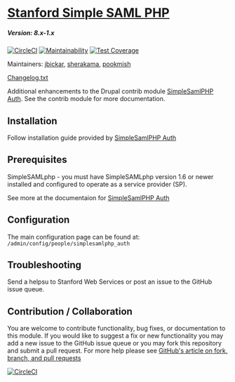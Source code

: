 # [Stanford Simple SAML PHP](https://github.com/SU-SWS/stanford_ssp)
##### Version: 8.x-1.x

[![CircleCI](https://circleci.com/gh/SU-SWS/stanford_ssp.svg?style=svg)](https://circleci.com/gh/SU-SWS/stanford_ssp)
[![Maintainability](https://api.codeclimate.com/v1/badges/d597c026202dc075d677/maintainability)](https://codeclimate.com/github/SU-SWS/stanford_ssp/maintainability)
[![Test Coverage](https://api.codeclimate.com/v1/badges/d597c026202dc075d677/test_coverage)](https://codeclimate.com/github/SU-SWS/stanford_ssp/test_coverage)

Maintainers: [jbickar](https://github.com/jbickar),  [sherakama](https://github.com/sherakama), [pookmish](https://github.com/pookmish)

[Changelog.txt](CHANGELOG.txt)

Additional enhancements to the Drupal contrib module [SimpleSamlPHP Auth](https://www.drupal.org/project/simplesamlphp_auth). See the contrib module for more documentation.

Installation
---

Follow installation guide provided by [SimpleSamlPHP Auth](https://www.drupal.org/project/simplesamlphp_auth)

Prerequisites
---

SimpleSAMLphp - you must have SimpleSAMLphp version 1.6 or newer installed and configured to operate as a service provider (SP).

See more at the documentaion for [SimpleSamlPHP Auth](https://www.drupal.org/project/simplesamlphp_auth)

Configuration
---

The main configuration page can be found at: `/admin/config/people/simplesamlphp_auth`

Troubleshooting
---

Send a helpsu to Stanford Web Services or post an issue to the GitHub issue queue.

Contribution / Collaboration
---

You are welcome to contribute functionality, bug fixes, or documentation to this module. If you would like to suggest a fix or new functionality you may add a new issue to the GitHub issue queue or you may fork this repository and submit a pull request. For more help please see [GitHub's article on fork, branch, and pull requests](https://help.github.com/articles/using-pull-requests)

[![CircleCI](https://circleci.com/gh/SU-SWS/stanford_ssp/tree/8.x-1.x.svg?style=svg)](https://circleci.com/gh/SU-SWS/stanford_ssp/tree/8.x-1.x)
